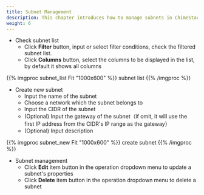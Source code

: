 ```yaml
---
title: Subnet Management
description: This chapter introduces how to manage subnets in ChimeStack
weight: 6
---
```


* Check subnet list
  * Click **Filter** button, input or select filter conditions, check the filtered subnet list.
  * Click **Columns** button, select the columns to be displayed in the list, by default it shows all columns
  
{{% imgproc subnet_list Fit "1000x600" %}}
subnet list 
{{% /imgproc %}}

* Create new subnet
  * Input the name of the subnet
  * Choose a network which the subnet belongs to
  * Input the CIDR of the subnet
  * (Optional) Input the gateway of the subnet（if omit, it will use the first IP address from the CIDR's IP range as the gateway）
  * (Optional) Input description
  
{{% imgproc subnet_new Fit "1000x600" %}}
create subnet
{{% /imgproc %}}

* Subnet management 
  * Click **Edit** item button in the operation dropdown menu to update a subnet's properties
  * Click **Delete** item button in the operation dropdown menu to delete a subnet
